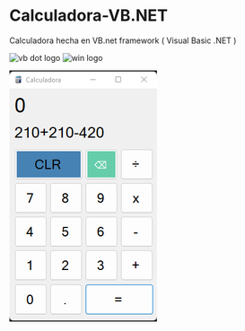 # Calculadora-VB.NET
Calculadora hecha en VB.net framework ( Visual Basic .NET )

![vb dot logo](https://img.shields.io/badge/.NET-5C2D91?style=for-the-badge&logo=.net&logoColor=white)
![win logo](https://img.shields.io/badge/Windows-0078D6?style=for-the-badge&logo=windows&logoColor=white)

  ![CALC](/assets/Calculadora1.png)
